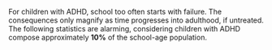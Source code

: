 For children with ADHD, school too often starts with failure. The consequences only magnify as time progresses into adulthood, if untreated. The following statistics are alarming, considering children
with ADHD compose approximately **10%** of the school-age
population.